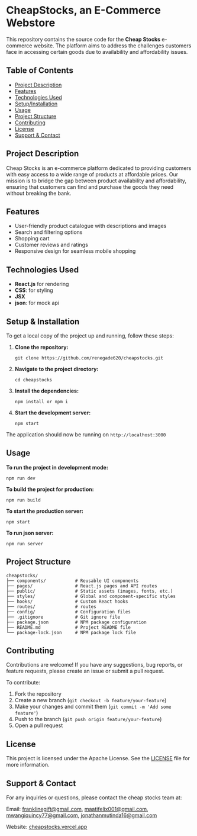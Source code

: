 # CheapStocks, an E-Commerce Webstore

This repository contains the source code for the <strong>Cheap Stocks</strong> e-commerce website. The platform aims to address the challenges customers face in accessing certain goods due to availability and affordability issues.

## Table of Contents

- [Project Description](#project-description)
- [Features](#features)
- [Technologies Used](#technologies-used)
- [Setup/Installation](#setup--installation)
- [Usage](#usage)
- [Project Structure](#project-structure)
- [Contributing](#contributing)
- [License](#license)
- [Support & Contact](#support--contact)

## Project Description

Cheap Stocks is an e-commerce platform dedicated to providing customers with easy access to a wide range of products at affordable prices. Our mission is to bridge the gap between product availability and affordability, ensuring that customers can find and purchase the goods they need without breaking the bank.

## Features

- User-friendly product catalogue with descriptions and images
- Search and filtering options
- Shopping cart 
- Customer reviews and ratings
- Responsive design for seamless mobile shopping

## Technologies Used

- **React.js** for rendering
- **CSS**: for styling
- **JSX**
- **json**: for mock api

## Setup & Installation

To get a local copy of the project up and running, follow these steps:

1. **Clone the repository:**
   ```
   git clone https://github.com/renegade620/cheapstocks.git
   ```

2. **Navigate to the project directory:**
   ```
   cd cheapstocks
   ```

3. **Install the dependencies:**
   ```
   npm install or npm i
   ```

4. **Start the development server:**
   ```
   npm start
   ```

The application should now be running on `http://localhost:3000`

## Usage

**To run the project in development mode:**
```
npm run dev
```

**To build the project for production:**
```
npm run build
```

**To start the production server:**
```
npm start
```

**To run json server:**
```
npm run server
```

## Project Structure

```
cheapstocks/
├── components/           # Reusable UI components
├── pages/                # React.js pages and API routes
├── public/               # Static assets (images, fonts, etc.)
├── styles/               # Global and component-specific styles
├── hooks/                # Custom React hooks
├── routes/               # routes
├── config/               # Configuration files
├── .gitignore            # Git ignore file
├── package.json          # NPM package configuration
├── README.md             # Project README file
└── package-lock.json     # NPM package lock file
```

## Contributing

Contributions are welcome! If you have any suggestions, bug reports, or feature requests, please create an issue or submit a pull request.

To contribute:

1. Fork the repository
2. Create a new branch (`git checkout -b feature/your-feature`)
3. Make your changes and commit them (`git commit -m 'Add some feature'`)
4. Push to the branch (`git push origin feature/your-feature`)
5. Open a pull request

## License

This project is licensed under the Apache License. See the [LICENSE](/LICENSE) file for more information.

## Support & Contact

For any inquiries or questions, please contact the cheap stocks team at:

Email: franklinegift@gmail.com, maatifelix001@gmail.com, mwangiquincy77@gmail.com, jonathanmutinda16@gmail.com

Website: [cheapstocks.vercel.app](cheapstocks.vercel.app)
